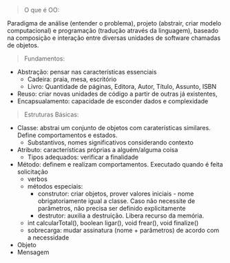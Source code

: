 > O que é OO:

Paradigma de análise (entender o problema), projeto (abstrair, criar modelo computacional) e programação (tradução através da linguagem), baseado na composição e interação entre diversas unidades de software chamadas de objetos.

> Fundamentos:

* Abstração: pensar nas características essenciais
    * Cadeira: praia, mesa, escritório
    * Livro:  Quantidade de páginas, Editora, Autor, Título, Assunto, ISBN
* Reuso: criar novas unidades de código a partir de outras já existentes,
* Encapsualamento: capacidade de esconder dados e complexidade

> Estruturas Básicas:

* Classe: abstrai um conjunto de objetos com caraterísticas similares. Define comportamentos e estados.
    * Substantivos, nomes significativos considerando contexto
* Atributo: características próprias a alguém/alguma coisa
    * Tipos adequados: verificar a finalidade
* Método: definem e realizam comportamentos. Executado quando é feita solicitação
    * verbos
    * métodos especiais: 
        * construtor: criar objetos, prover valores iniciais - nome obrigatoriamente igual a classe. Caso não necessite de parâmetros, não precisa ser definido explicitamente
        * destrutor: auxilia a destruição. Libera recurso da memória. 
    * int calcularTotal(), boolean ligar(), void frear(), void finalize()
    * sobrecarga: mudar assinatura (nome + parâmetros) de acordo com a necessidade
* Objeto
* Mensagem


